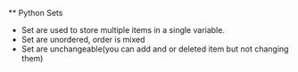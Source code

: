 ** Python Sets
  - Set are used to store multiple items in a single variable.
  - Set are unordered, order is mixed
  - Set are unchangeable(you can add and or deleted item but not changing them)
  
